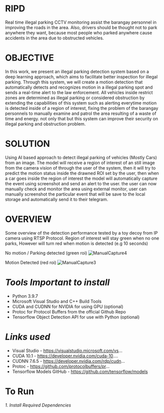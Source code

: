 # RIPD
Real time illegal parking CCTV monitoring assist the barangay personnel in improving the roads in the area. Also, drivers should be thought not to park anywhere they want, because most people who parked anywhere cause accidents in the area due to obstructed vehicles.

# OBJECTIVE
In this work, we present an illegal parking detection system based on a deep learning approach, which aims to facilitate better inspection for illegal parking. Through this system, we will create a motion detection that automatically detects and recognizes motion in a illegal parking spot and sends a real-time alert to the law enforcement.  All vehicles inside restrict zones are determined as illegal parking or considered obstruction by extending the capabilities of this system such as alerting everytime motion is detected inside of a region of interest, fixing the problem of the barangay personnels to manually examine and patrol the area resulting of a waste of time and energy. not only that but this system can improve their security on illegal parking and obstruction problem.

# SOLUTION
Using AI based approach to detect illegal parking of vehicles (Mostly Cars) from an image. The model will receive a region of interest of an still image from the camera vision of through the user of the system, then it will try to predict the motion status inside the drawned ROI set by the user, then when a car goes inside the region of interest the model will automatically capture the event using screenshot and send an alert to the user. the user can now manually check and monitor the area using external monitor, user can manually screenshot the particular event that will be save to the local storage and automatically send it to their telegram.

# OVERVIEW
Some overview of the detection performance tested by a toy decoy from IP camera using RTSP Protocol. Region of interest will stay green when no one parks, However will
turn red when motion is detected (e.g 10 seconds)

No motion / Parking detected (green roi)
![ManualCapture4](https://user-images.githubusercontent.com/93422550/139554358-3ca26a7f-89eb-4c41-8465-894a30e4ac21.png)

Motion Detected (red roi)
![ManualCapture3](https://user-images.githubusercontent.com/93422550/139554342-11f9c42d-5a34-4316-be98-5fb3a2dd971c.png)

# <i>Tools Important to install</i>
  * Python 3.9.7 
  * Microsoft Visual Studio and C++ Build Tools
  * CUDA and CUDNN for NVIDIA for using GPU (optional)
  * Protoc for Protocol Buffers from the official Github Repo
  * Tensorflow Object Detection API for use with Python (optional)
# <i>Links used</i>
  * Visual Studio - https://visualstudio.microsoft.com/vs... 
  * CUDA 10.1 -  https://developer.nvidia.com/cuda-10....
  * CUDNN 7.6.5 -  https://developer.nvidia.com/rdp/cudn... 
  * Protoc - https://github.com/protocolbuffers/pr...
  * Tensorflow Models GitHub - https://github.com/tensorflow/models 

# To Run
  <i> 1. Install Required Dependencies </i>



